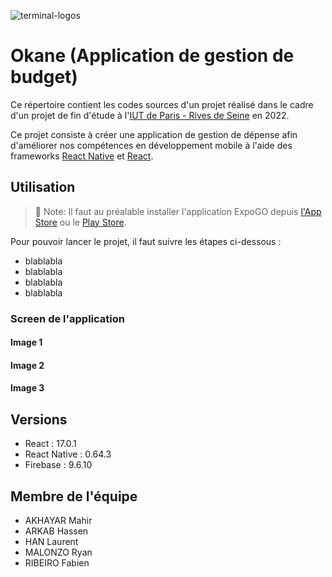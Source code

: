 ![terminal-logos](./Location.svg)

# Okane (Application de gestion de budget)

Ce répertoire contient les codes sources d'un projet réalisé dans le cadre d'un projet de fin d'étude
à l'[IUT de Paris - Rives de Seine](https://iutparis-seine.u-paris.fr/) en 2022.

Ce projet consiste à créer une application de gestion de dépense afin d'améliorer nos compétences en développement mobile à l'aide des frameworks
[React Native](https://reactnative.dev/) et [React](https://fr.reactjs.org/).

## Utilisation
> 🔴 Note: Il faut au préalable installer l'application ExpoGO depuis [l'App Store](https://apps.apple.com/fr/app/expo-go/id982107779) ou le [Play Store](https://play.google.com/store/apps/details?id=host.exp.exponent).

Pour pouvoir lancer le projet, il faut suivre les étapes ci-dessous :

* blablabla
* blablabla
* blablabla
* blablabla

### Screen de l'application

#### Image 1
#### Image 2
#### Image 3

## Versions

* React : 17.0.1
* React Native : 0.64.3
* Firebase : 9.6.10

## Membre de l'équipe

* AKHAYAR Mahir
* ARKAB Hassen
* HAN Laurent
* MALONZO Ryan
* RIBEIRO Fabien
